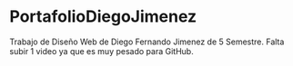 # PortafolioDiegoJimenez
Trabajo de Diseño Web de Diego Fernando Jimenez de 5 Semestre.
Falta subir 1 video ya que es muy pesado para GitHub.
